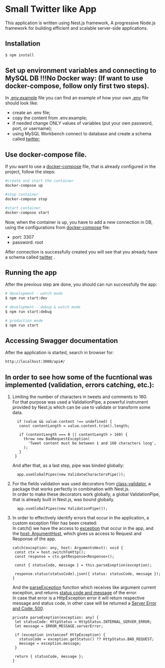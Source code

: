 # Small Twitter like App

This application is written using Nest.js framework, A progressive Node.js framework for building efficient and scalable server-side applications.

## Installation

```bash
$ npm install
```

## Set up environment variables and connecting to MySQL DB !!!No Docker way: (If want to use docker-compose, follow only first two steps).
In <ins>.env.example</ins> file you can find an example of how your own <ins>.env</ins> file should look like:
- create an .env file;
- copy the content from .env.example;
- if needed change ONLY values of variables (put your own password, port, or username);
- using MySQL Workbench connect to database and create a schema called <ins>twitter</ins>;

## Use docker-compose file.
If you want to use a <ins>docker-compose</ins> file, that is already configured in the project, follow the steps:

```bash
#create and start the container
docker-compose up

#stop container 
docker-compose stop

#start container 
docker-compose start
```

Now, when the container is up, you have to add a new connection in DB, using the configurations from <ins>docker-compose</ins> file:
- port: 3307
- password: root

After connection is successfully created you will see that you already have a schema called <ins>twitter</ins> . 

## Running the app
After the previous step are done, you should can run successfully the app:

```bash
# development - watch mode
$ npm run start:dev

# development - debug & watch mode
$ npm run start:debug

# production mode
$ npm run start
```

## Accessing Swagger documentation
After the application is started, search in browser for:

```bash
http://localhost:3000/api#/
```

## In order to see how some of the fucntional was implemented (validation, errors catching, etc.):

1) Limiting the number of characters in tweets and comments to 160.<br />
   For that purpose was used a ValidationPipe, a powerful instrument provided by Nest.js which can be use to validate or transform some data.
   ```
     if (value && value.content !== undefined) {
      const contentLength = value.content.trim().length;

      if (contentLength === 0 || contentLength > 160) {
        throw new BadRequestException(
          'Tweet content must be between 1 and 160 characters long',
        );
      }
    }
   ```
   And after that, as a last step, pipe was binded globally:
   ```
     app.useGlobalPipes(new ValidateCharactersPipe());

   ```
2) For the fields validation was used decorators from <ins>class-validator</ins>, a package that works perfectly in combination with Nest.js.<br />
   In order to make these decorators work globally, a global ValidationPipe, that is already built in Nest.js, was bound globally.
   ```
     app.useGlobalPipes(new ValidationPipe());

   ```
3) In order to effectively identify errors that occur in the application, a custom exception filter has been created:<br />
   In catch() we have the access to <ins>exception</ins> that occur in the app, and the <ins>host: ArgumentHost</ins>, which gives us access to Request and Response of the app.
   ```
   catch(exception: any, host: ArgumentsHost): void {
    const ctx = host.switchToHttp();
    const response = ctx.getResponse<Response>();

    const { statusCode, message } = this.parseExeption(exception);

    response.status(statusCode).json({ status: statusCode, message });
   }
   ```
  

   And the <ins>parseException</ins> function which receives like argument current exception, and returns <ins>status code and message</ins> of the error.<br />
   In case that error is a HttpException error it will return respective message and status code, in other case will be returned a <ins>Server Error and Code: 500</ins>.
   
   ```
   private parseExeption(exception: any) {
    let statusCode: HttpStatus = HttpStatus.INTERNAL_SERVER_ERROR;
    let message = ERROR_MESSAGE.serverError;

    if (exception instanceof HttpException) {
      statusCode = exception.getStatus() ?? HttpStatus.BAD_REQUEST;
      message = exception.message;
    }

    return { statusCode, message };
   }
   ```


